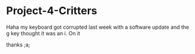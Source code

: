 # Project-4-Critters

Haha my keyboard got corrupted last week with a software update and the g key thought it was an i. On it

thanks ;a;
